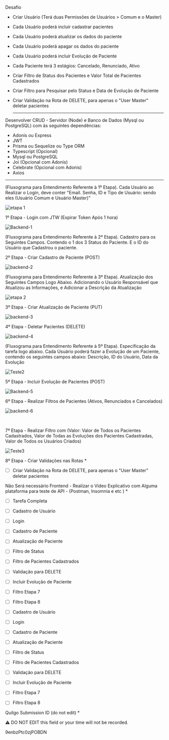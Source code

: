 Desafio
- Criar Usuário (Terá duas Permissões de Usuários > Comum e o Master)

- Cada Usuário poderá incluir cadastrar pacientes

- Cada Usuário poderá atualizar os dados do paciente 

- Cada Usuário poderá apagar os dados do paciente 

- Cada Usuário poderá incluir Evolução de Paciente

- Cada Paciente terá 3 estágios: Cancelado, Renunciado, Ativo

- Criar Filtro de Status dos Pacientes e Valor Total de Pacientes Cadastrados

- Criar Filtro para Pesquisar pelo Status e Data de Evolução de Paciente

- Criar Validação na Rota de DELETE, para apenas o "User Master" deletar pacientes

  -----

  

Desenvolver CRUD - Servidor (Node) e Banco de Dados (Mysql ou PostgreSQL) com às seguintes dependências:

- Adonis ou Express
-  JWT
-  Prisma ou Sequelize ou Type ORM 
-  Typescript (Opcional)
-  Mysql ou PostgreSQL
-  Joi (Opcional com Adonis)
-  Celebrate (Opcional com Adonis)
-  Axios

-----



(Fluxograma para Entendimento Referente à 1º Etapa). Cada Usuário ao Realizar o Login, deve conter "Email. Senha, ID e Tipo de Usuário: sendo eles (Usuário Comum e Usuário Master)"

![etapa 1](https://user-images.githubusercontent.com/53840467/145675722-629e9de8-0e26-4ba7-bf85-e0320ffaafe4.png)

1º Etapa - Login com JTW (Expirar Token Após 1 hora)

![Backend-1](https://user-images.githubusercontent.com/53840467/145675711-b3eb1d29-e361-4f80-852a-34ff16985e39.png)



(Fluxograma para Entendimento Referente à 2º Etapa). Cadastro para os Seguintes Campos. Contendo o 1 dos 3 Status do Paciente. E o ID do Usuário que Cadastrou o paciente.



2º Etapa - Criar Cadastro de Paciente (POST)



![backend-2](https://user-images.githubusercontent.com/53840467/145675742-84175dd0-866a-4546-b325-59ea4a9dfef8.png)



(Fluxograma para Entendimento Referente à 3º Etapa). Atualização dos Seguintes Campos Logo Abaixo. Adicionando o Usuário Responsável que Atualizou as Informações, e Adicionar a Descrição da Atualização

![etapa 2](https://user-images.githubusercontent.com/53840467/145675780-eafce6e0-f2fc-4164-9221-1949c6551af1.png)

3º Etapa - Criar Atualização de Paciente (PUT)



![backend-3](https://user-images.githubusercontent.com/53840467/145675743-c2bb895e-ec3d-449a-96c2-c3428c8b91c8.png)



4º Etapa - Deletar Pacientes (DELETE)

![backend-4](https://user-images.githubusercontent.com/53840467/145675744-196537a1-1cb1-4e80-b2b8-a9f0e0f5b4dc.png)



(Fluxograma para Entendimento Referente à 5º Etapa). Especificação da tarefa logo abaixo. Cada Usuário poderá fazer a Evolução de um Paciente, contendo os seguintes campos abaixo: Descrição, ID do Usuário, Data da Evolução



![Teste2](https://user-images.githubusercontent.com/53840467/145675782-fb9ad5fb-a252-41a8-9d66-10dc07d74a2b.jpeg)



5º Etapa - Incluir Evolução de Pacientes (POST)

![Backend-5](https://user-images.githubusercontent.com/53840467/145675746-5f416c6f-bc87-4ffa-90f6-9434dfd90c45.jpeg)

6º Etapa - Realizar Filtros de Pacientes (Ativos, Renunciados e Cancelados)

![backend-6](https://user-images.githubusercontent.com/53840467/145675745-046d1f32-abe5-4c6f-b17b-a3f36e7a7754.png)

​	

7º Etapa - Realizar Filtro com (Valor: Valor de Todos os Pacientes Cadastrados, Valor de Todas as Evoluções dos Pacientes Cadastradas, Valor de Todos os Usuários Criados)

![Teste3](https://user-images.githubusercontent.com/53840467/145675783-26830b93-6c55-491b-98af-9cb1c9f1aeff.jpeg)



8º Etapa - Criar Validações nas Rotas *

- [ ] Criar Validação na Rota de DELETE, para apenas o "User Master" deletar pacientes



Não Será necessário Frontend - Realizar o Video Explicativo com Alguma plataforma para teste de API - (Postman, Insomnia e etc ) *

- [ ] Tarefa Completa

- [ ] Cadastro de Usuário

- [ ] Login

- [ ] Cadastro de Paciente

- [ ] Atualização de Paciente

- [ ] Filtro de Status

- [ ] Filtro de Pacientes Cadastrados

- [ ] Validação para DELETE

- [ ] Incluir Evolução de Paciente

- [ ] Filtro Etapa 7

- [ ] Filtro Etapa 8

- [ ] Cadastro de Usuário

- [ ] Login

- [ ] Cadastro de Paciente

- [ ] Atualização de Paciente

- [ ] Filtro de Status

- [ ] Filtro de Pacientes Cadastrados

- [ ] Validação para DELETE
  
- [ ] Incluir Evolução de Paciente

- [ ] Filtro Etapa 7

- [ ] Filtro Etapa 8

Quilgo Submission ID (do not edit) *

⚠️ DO NOT EDIT this field or your time will not be recorded.

 9enbzPtc0zjPOBDN
